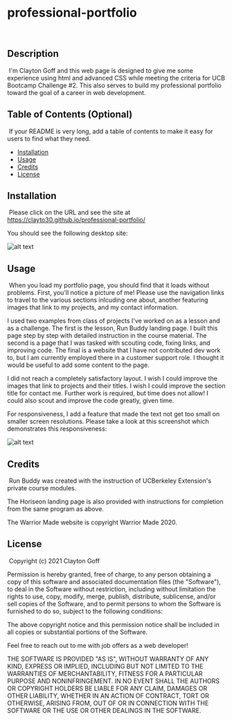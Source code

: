 # professional-portfolio
​
## Description 
​
I'm Clayton Goff and this web page is designed to give me some experience using html and advanced CSS while meeting the criteria for UCB Bootcamp Challenge #2. This also serves to build my professional portfolio toward the goal of a career in web development.
​​
## Table of Contents (Optional)
​
If your README is very long, add a table of contents to make it easy for users to find what they need.
​
* [Installation](#installation)
* [Usage](#usage)
* [Credits](#credits)
* [License](#license)
​
​
## Installation
​
Please click on the URL and see the site at https://clayto30.github.io/professional-portfolio/

You should see the following desktop site:

![alt text](assets/images/screenshot.jpg)
​
## Usage 
​
When you load my portfolio page, you should find that it loads without problems. First, you'll notice a picture of me! Please use the navigation links to travel to the various sections inlcuding one about, another featuring images that link to my projects, and my contact information.

I used two examples from class of projects I've worked on as a lesson and as a challenge. The first is the lesson, Run Buddy landing page. I built this page step by step with detailed instruction in the course material. The second is a page that I was tasked with scouting code, fixing links, and improving code. The final is a website that I have not contributed dev work to, but I am currently employed there in a customer support role. I thought it would be useful to add some content to the page.

​I did not reach a completely satisfactory layout. I wish I could improve the images that link to projects and their titles. I wish I could improve the section title for contact me. Further work is required, but time does not allow! I could also scout and improve the code greatly, given time.

For responsiveness, I add a feature that made the text not get too small on smaller screen resolutions. Please take a look at this screenshot which demonstrates this responsiveness:

![alt text](assets/images/screenshot2.png)

## Credits
​
Run Buddy was created with the instruction of UCBerkeley Extension's private course modules.

The Horiseon landing page is also provided with instructions for completion from the same program as above.

The Warrior Made website is copyright Warrior Made 2020.
​
## License
​
Copyright (c) 2021 Clayton Goff

Permission is hereby granted, free of charge, to any person obtaining a copy
of this software and associated documentation files (the "Software"), to deal
in the Software without restriction, including without limitation the rights
to use, copy, modify, merge, publish, distribute, sublicense, and/or sell
copies of the Software, and to permit persons to whom the Software is
furnished to do so, subject to the following conditions:

The above copyright notice and this permission notice shall be included in all
copies or substantial portions of the Software.

Feel free to reach out to me with job offers as a web developer! 

THE SOFTWARE IS PROVIDED "AS IS", WITHOUT WARRANTY OF ANY KIND, EXPRESS OR
IMPLIED, INCLUDING BUT NOT LIMITED TO THE WARRANTIES OF MERCHANTABILITY,
FITNESS FOR A PARTICULAR PURPOSE AND NONINFRINGEMENT. IN NO EVENT SHALL THE
AUTHORS OR COPYRIGHT HOLDERS BE LIABLE FOR ANY CLAIM, DAMAGES OR OTHER
LIABILITY, WHETHER IN AN ACTION OF CONTRACT, TORT OR OTHERWISE, ARISING FROM,
OUT OF OR IN CONNECTION WITH THE SOFTWARE OR THE USE OR OTHER DEALINGS IN THE
SOFTWARE.